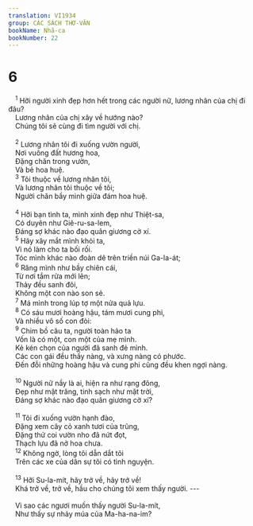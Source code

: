 ```yaml
---
translation: VI1934
group: CÁC SÁCH THƠ-VĂN
bookName: Nhã-ca 
bookNumber: 22
---
```


<div class="title"><h1>6</h1></div>
<span class="verse nha_6_1"> <sup>1</sup> Hỡi người xinh đẹp hơn hết trong các người nữ, lương nhân của chị đi đâu? <br/> Lương nhân của chị xây về hướng nào? <br/> Chúng tôi sẽ cùng đi tìm người với chị. <br/> <br/></span>
<span class="verse nha_6_2"> <sup>2</sup> Lương nhân tôi đi xuống vườn người, <br/> Nơi vuông đất hương hoa, <br/> Đặng chăn trong vườn, <br/> Và bẻ hoa huệ. <br/></span>
<span class="verse nha_6_3"> <sup>3</sup> Tôi thuộc về lương nhân tôi, <br/> Và lương nhân tôi thuộc về tôi; <br/> Người chăn bầy mình giữa đám hoa huệ. <br/> <br/></span>
<span class="verse nha_6_4"> <sup>4</sup> Hỡi bạn tình ta, mình xinh đẹp như Thiệt-sa, <br/> Có duyên như Giê-ru-sa-lem, <br/> Đáng sợ khác nào đạo quân giương cờ xí. <br/></span>
<span class="verse nha_6_5"> <sup>5</sup> Hãy xây mắt mình khỏi ta, <br/> Vì nó làm cho ta bối rối. <br/> Tóc mình khác nào đoàn dê trên triền núi Ga-la-át; <br/></span>
<span class="verse nha_6_6"> <sup>6</sup> Răng mình như bầy chiên cái, <br/> Từ nơi tắm rửa mới lên; <br/> Thảy đều sanh đôi, <br/> Không một con nào son sẻ. <br/></span>
<span class="verse nha_6_7"> <sup>7</sup> Má mình trong lúp tợ một nửa quả lựu. <br/></span>
<span class="verse nha_6_8"> <sup>8</sup> Có sáu mươi hoàng hậu, tám mươi cung phi, <br/> Và nhiều vô số con đòi: <br/></span>
<span class="verse nha_6_9"> <sup>9</sup> Chim bồ câu ta, người toàn hảo ta <br/> Vốn là có một, con một của mẹ mình. <br/> Kẻ kén chọn của người đã sanh đẻ mình. <br/> Các con gái đều thấy nàng, và xưng nàng có phước. <br/> Đến đỗi những hoàng hậu và cung phi cũng đều khen ngợi nàng. <br/> <br/></span>
<span class="verse nha_6_10"> <sup>10</sup> Người nữ nầy là ai, hiện ra như rạng đông, <br/> Đẹp như mặt trăng, tinh sạch như mặt trời, <br/> Đáng sợ khác nào đạo quân giương cờ xí? <br/> <br/></span>
<span class="verse nha_6_11"> <sup>11</sup> Tôi đi xuống vườn hạnh đào, <br/> Đặng xem cây cỏ xanh tươi của trũng, <br/> Đặng thử coi vườn nho đã nứt đọt, <br/> Thạch lựu đã nở hoa chưa. <br/></span>
<span class="verse nha_6_12"> <sup>12</sup> Không ngờ, lòng tôi dẫn dắt tôi <br/> Trên các xe của dân sự tôi có tình nguyện. <br/> <br/></span>
<span class="verse nha_6_13"> <sup>13</sup> Hỡi Su-la-mít, hãy trở về, hãy trở về! <br/> Khá trở về, trở về, hầu cho chúng tôi xem thấy người. --- <br/> <br/> Vì sao các ngươi muốn thấy người Su-la-mít, <br/> Như thấy sự nhảy múa của Ma-ha-na-im? <br/> <br/></span>
